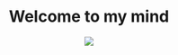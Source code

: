 <h1 align="center">Welcome to my mind</h1>
<p align="center"><img src="https://images-wixmp-ed30a86b8c4ca887773594c2.wixmp.com/f/b18d9d7b-515c-402d-9ea9-ac0bc5c4a743/dabgqdk-fb29a121-1209-463d-87fa-6c445eb85837.gif?token=eyJ0eXAiOiJKV1QiLCJhbGciOiJIUzI1NiJ9.eyJzdWIiOiJ1cm46YXBwOjdlMGQxODg5ODIyNjQzNzNhNWYwZDQxNWVhMGQyNmUwIiwiaXNzIjoidXJuOmFwcDo3ZTBkMTg4OTgyMjY0MzczYTVmMGQ0MTVlYTBkMjZlMCIsIm9iaiI6W1t7InBhdGgiOiJcL2ZcL2IxOGQ5ZDdiLTUxNWMtNDAyZC05ZWE5LWFjMGJjNWM0YTc0M1wvZGFiZ3Fkay1mYjI5YTEyMS0xMjA5LTQ2M2QtODdmYS02YzQ0NWViODU4MzcuZ2lmIn1dXSwiYXVkIjpbInVybjpzZXJ2aWNlOmZpbGUuZG93bmxvYWQiXX0.vMU3s-n7PSyn6QvIAtKQqlKiSnqchiki8EzcX7wGiHg"/></p>

